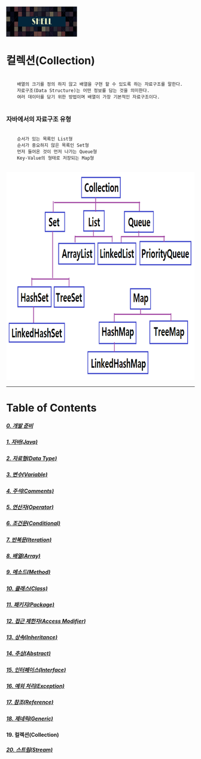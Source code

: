<img src="../../../images/Untitled-1.jpg" width="189" height="80"></img>

# 컬렉션(Collection)
<pre>
  <code>
	배열의 크기를 정의 하지 않고 배열을 구현 할 수 있도록 하는 자료구조를 말한다.
	자료구조(Data Structure)는 어떤 정보를 담는 것을 의미한다.
	여러 데이터를 담기 위한 방법이며 배열이 가장 기본적인 자료구조이다.
  </code>
</pre>

### 자바에서의 자료구조 유형
<pre>
  <code>
	순서가 있는 목록인 List형
	순서가 중요하지 않은 목록인 Set형
	먼저 들어온 것이 먼저 나가는 Queue형
	Key-Value의 형태로 저장되는 Map형
  </code>
</pre>
<img src="../../../images/Collection.png" width="837" height="555"></img>


----
# Table of Contents
##### [0. 개발 준비](../../../../../../)
##### [1. 자바(Java)](../java)
##### [2. 자료형(Data Type)](../datatype)
##### [3. 변수(Variable)](../variable)
##### [4. 주석(Comments)](../comments)
##### [5. 연산자(Operator)](../operator)
##### [6. 조건문(Conditional)](../conditional)
##### [7. 반복문(Iteration)](../iteration)
##### [8. 배열(Array)](../array)
##### [9. 메소드(Method)](../method)
##### [10. 클래스(Class)](../classes)
##### [11. 패키지(Package)](../packages)
##### [12. 접근 제한자(Access Modifier)](../accessmodifier)
##### [13. 상속(Inheritance)](../inheritance)
##### [14. 추상(Abstract)](../abstracts)
##### [15. 인터페이스(Interface)](../interfaces)
##### [16. 예외 처리(Exception)](../exceptions)
##### [17. 참조(Reference)](../references)
##### [18. 제네릭(Generic)](../generics)
#### 19. 컬렉션(Collection)
##### [20. 스트림(Stream)](../streams)

